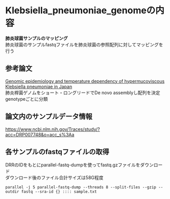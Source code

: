 # Klebsiella_pneumoniae_genomeの内容  
**肺炎球菌サンプルのマッピング**  
肺炎球菌のサンプルfastqファイルを肺炎球菌の参照配列に対してマッピングを行う  

## 参考論文  
[Genomic epidemiology and temperature dependency of hypermucoviscous Klebsiella pneumoniae in Japan](https://pubmed.ncbi.nlm.nih.gov/35622495/)  
肺炎桿菌ゲノムをショート・ロングリードでDe novo assemblyし配列を決定  
genotypeごとに分類

## 論文内のサンプルデータ情報
https://www.ncbi.nlm.nih.gov/Traces/study/?acc=DRP007748&o=acc_s%3Aa

## 各サンプルのfastqファイルの取得
DRRのIDをもとにparallel-fastq-dumpを使ってfastq.gzファイルをダウンロード  
ダウンロード後のファイル合計サイズは58G程度  
```
parallel -j 5 parallel-fastq-dump --threads 8 --split-files --gzip --outdir fastq --sra-id {} :::: sample.txt
```

